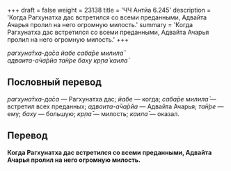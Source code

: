 +++
draft = false
weight = 23138
title = 'ЧЧ Антйа 6.245'
description = 'Когда Рагхунатха дас встретился со всеми преданными, Адвайта Ачарья пролил на него огромную милость.'
summary = 'Когда Рагхунатха дас встретился со всеми преданными, Адвайта Ачарья пролил на него огромную милость.'
+++

_рагхуна̄тха-да̄са йабе саба̄ре милила̄  
адваита-а̄ча̄рйа та̄н̇ре баху кр̣па̄ каила̄_

## Пословный перевод

_рагхуна̄тха_\-_да̄са_ — Рагхунатха дас; _йабе_ — когда; _саба̄ре_ _милила̄_ — встретил всех преданных; _адваита_\-_а̄ча̄рйа_ — Адвайта Ачарья; _та̄н̇ре_ — ему; _баху_ — большую; _кр̣па̄_ — милость; _каила̄_ — оказал.

## Перевод

**Когда Рагхунатха дас встретился со всеми преданными, Адвайта Ачарья пролил на него огромную милость.**
